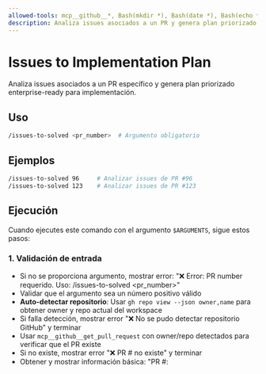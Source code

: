 ```yaml
---
allowed-tools: mcp__github__*, Bash(mkdir *), Bash(date *), Bash(echo *), Task
description: Analiza issues asociados a un PR y genera plan priorizado de implementación
---
```


# Issues to Implementation Plan

Analiza issues asociados a un PR específico y genera plan priorizado enterprise-ready para implementación.

## Uso
```bash
/issues-to-solved <pr_number>  # Argumento obligatorio
```

## Ejemplos
```bash
/issues-to-solved 96     # Analizar issues de PR #96
/issues-to-solved 123    # Analizar issues de PR #123
```

## Ejecución

Cuando ejecutes este comando con el argumento `$ARGUMENTS`, sigue estos pasos:

### 1. Validación de entrada
- Si no se proporciona argumento, mostrar error: "❌ Error: PR number requerido. Uso: /issues-to-solved <pr_number>"
- Validar que el argumento sea un número positivo válido
- **Auto-detectar repositorio**: Usar `gh repo view --json owner,name` para obtener owner y repo actual del workspace
- Si falla detección, mostrar error "❌ No se pudo detectar repositorio GitHub" y terminar  
- Usar `mcp__github__get_pull_request` con owner/repo detectados para verificar que el PR existe
- Si no existe, mostrar error "❌ PR #<number> no existe" y terminar
- Obtener y mostrar información básica: "PR #<number>: <title>"

### 2. Extracción de issues asociados
- Mostrar: "Extrayendo issues asociados..."
- Analizar body del PR (obtenido en paso 1) para detectar issues asociados
- Buscar patterns: "(Fixes|Closes|Resolves) #[0-9]+" en el PR body
- Extraer números de issues únicos y ordenarlos
- Si no hay issues asociados, mostrar: "❌ No issues asociados al PR #<number>. Ejecuta /findings-to-issues primero" y terminar
- Mostrar: "Encontrados <count> issues asociados: <lista_números>"
- Usar `mcp__github__get_me` para obtener usuario actual y capturar username para asignación

### 3. Análisis técnico completo por code-reviewer
- **OBLIGATORIO**: Usar herramienta `Task` para delegar análisis técnico completo al sub-agent `code-reviewer`
- **OPTIMIZACIÓN**: code-reviewer consulta GitHub directamente - elimina redundancia
- Proporcionar al code-reviewer:
  - Contexto del PR #<number> y su propósito
  - Lista de números de issues asociados: <lista_números>
  - Solicitar que consulte cada issue usando `mcp__github__get_issue` directamente
  - Solicitar análisis de: prioridad técnica, complejidad, riesgos, dependencias, **archivos específicos a modificar**
- El code-reviewer debe retornar:
  - Categorización y priorización inteligente CRÍTICO/ALTO/MEDIO/BAJO
  - Recomendaciones específicas de implementación
  - Estimación de esfuerzo basada en análisis técnico (horas)
  - Identificación de riesgos y dependencias entre issues
  - **CRÍTICO**: Lista específica de archivos y líneas a modificar por cada issue
- Capturar resultados del análisis técnico para usar en pasos siguientes

### 4. Análisis de impacto y recursos (basado en resultados del code-reviewer)
- **Impacto por categoría** (usando análisis técnico del code-reviewer):
  - CRÍTICO: "Acción inmediata requerida - Riesgo de seguridad"
  - ALTO: "Dentro de 24h - Afecta funcionalidad central"
  - MEDIO: "Próximo sprint - Mejora/Documentación"
  - BAJO: "Backlog - Limpieza de deuda técnica"
- **Estimación de esfuerzo**: Usar estimaciones del code-reviewer basadas en análisis técnico
- **Recursos necesarios**: Desarrollador + QA + tiempo según code-reviewer
- **Evaluación de riesgos**: Issues que pueden bloquear otros o crear regresiones según code-reviewer

### 5. Generación de plan enterprise-ready
- Crear directorio de planes: `mkdir -p .claude/reviews`
- Generar filename: `.claude/reviews/$(date +%Y-%m-%d)-pr<number>-plan.md`
- Usar template enterprise con secciones:
  ```
  # 🎯 Plan de Implementación - PR #<pr_number> (<timestamp>)
  
  ## 📊 Resumen Ejecutivo
  - **Total de Issues**: <count>
  - **Distribución de Prioridad**: <critico_count> Críticos, <alto_count> Altos, <medio_count> Medios, <bajo_count> Bajos
  - **Esfuerzo Estimado**: <total_estimation>
  - **Meta de Finalización**: <suggested_timeline>
  
  ## 🔥 Matriz de Prioridades
  [Detalles por issue con: prioridad, archivos específicos con rutas completas, líneas, estimación horas]
  
  ## 📋 Hoja de Ruta de Implementación
  ### Fase 1: CRÍTICOS (Inmediato)
  ### Fase 2: ALTOS (24h)
  ### Fase 3: MEDIOS (Sprint)
  ### Fase 4: BAJOS (Backlog)
  
  ## ✅ Criterios de Aceptación
  [Checklist por issue para validación de completitud]
  
  ## 🎯 Próximas Acciones
  [Items específicos accionables para el desarrollador]
  ```

### 6. Auto-asignación y actualización
- Para cada issue analizado por el code-reviewer:
  - Si issue no tiene assignee, usar `mcp__github__update_issue` para asignar a username_actual
  - Agregar comment con link al plan de implementación generado
  - Mantener log de issues actualizados vs errores
- Mostrar progreso: "Asignación actualizada para <count> issues"

### 7. Logging estructurado empresarial
- Crear directorio de logs: `mkdir -p .claude/logs/$(date +%Y-%m-%d)`
- Generar timestamp: `date '+%Y-%m-%dT%H:%M:%S'`
- Crear entrada JSONL con:
  - timestamp, pr_number, issues analizados por code-reviewer, conteos por prioridad
  - plan_file generado, issues_assigned, analysis_errors
- Append a archivo: `.claude/logs/<fecha>/issues_analysis.jsonl`

### 8. Reporte de resultados
- Mostrar resumen ejecutivo:
  ```
  Resumen:
  - PR analizado: #<number>
  - Issues encontrados: <total> (distribución según code-reviewer: <critico_count> Críticos, <alto_count> Altos, <medio_count> Medios, <bajo_count> Bajos)
  - Plan generado: <plan_file>
  - Issues asignados: <assigned_count>
  - Próxima acción: Revisar plan y comenzar con issues de mayor prioridad
  ```

### 9. Entrega de plan y próximos pasos
- Mostrar contenido completo del plan generado
- Proporcionar path del archivo para referencia futura
- Listar próximos pasos accionables priorizados
- Confirmar: "Plan de implementación listo para ejecución"

## 📊 Logging Format Template

```json
{"timestamp":"<ISO_timestamp>","pr_number":<number>,"issues_found":<count>,"issues_analyzed":<count>,"priority_breakdown":{"critico":<count>,"alto":<count>,"medio":<count>,"bajo":<count>},"plan_file":"<path>","issues_assigned":<count>,"analysis_errors":<count>}
```

**IMPORTANTE**:
- No solicitar confirmación al usuario en ningún paso
- Ejecutar todos los pasos secuencialmente
- Si algún paso falla, detener ejecución y mostrar error claro
- Crear directorio .claude/logs/$(date +%Y-%m-%d)/ si no existe antes de escribir logs
- Comando enfocado SOLO en análisis y planificación, NO implementación automática